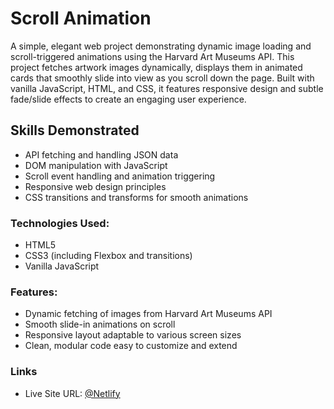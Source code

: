 # Scroll Animation

A simple, elegant web project demonstrating dynamic image loading and scroll-triggered animations using the Harvard Art Museums API. This project fetches artwork images dynamically, displays them in animated cards that smoothly slide into view as you scroll down the page. Built with vanilla JavaScript, HTML, and CSS, it features responsive design and subtle fade/slide effects to create an engaging user experience.

## Skills Demonstrated
- API fetching and handling JSON data
- DOM manipulation with JavaScript
- Scroll event handling and animation triggering
- Responsive web design principles
- CSS transitions and transforms for smooth animations

### Technologies Used:
- HTML5
- CSS3 (including Flexbox and transitions)
- Vanilla JavaScript

### Features:
- Dynamic fetching of images from Harvard Art Museums API
- Smooth slide-in animations on scroll
- Responsive layout adaptable to various screen sizes
- Clean, modular code easy to customize and extend

### Links
- Live Site URL: [@Netlify]()
